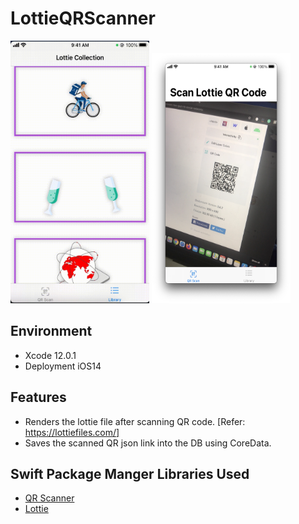# LottieQRScanner

<img src="https://github.com/apple-avadhesh/LottieQRScanner/blob/main/Library_Sample.gif" width="222" height="420">    <img src="https://github.com/apple-avadhesh/LottieQRScanner/blob/main/Scanner_Sample.png" width="222" height="400"> 

## Environment
- Xcode 12.0.1
- Deployment iOS14

## Features
- Renders the lottie file after scanning QR code. [Refer: https://lottiefiles.com/]
- Saves the scanned QR json link into the DB using CoreData.

## Swift Package Manger Libraries Used
 - [QR Scanner](https://github.com/heart/CarBode-Barcode-Scanner-For-SwiftUI)
 - [Lottie](https://github.com/airbnb/lottie-ios.git)


